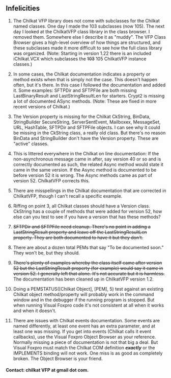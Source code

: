 ## Infelicities

1) The Chilkat VFP library does not come with subclasses for the Chilkat named classes.
One day I made the 103 subclasses (now 105). The next day I looked at the ChilkatVFP class library in the class browser. I removed them. 
Somewhere else I describe it as "muddy". The VFP Class Browser gives a high-level overview of how things are structured, and these subclasses made it more difficult to see how the full class library was organized. (Note: Starting in version 1.22 there is an included iChilkat.VCX which subclasses the ~~103~~ 105 ChilkatVFP instance classes.)

2) In some cases, the Chilkat documentation indicates a property or method exists when that is simply not the case. This doesn't happen often, but it's there. In this case I followed the documentation and added it. Some examples: SFTPDir and SFTPFile are both missing LastBinaryResult and LastStringResultLen for starters. Crypt2 is missing a lot of documented ASync methods. (Note: These are fixed in more recent versions of Chilkat.)

3) The Version property is missing for the Chilkat CkString, BinData, StringBuilder SecureString, ServerSentEvent, Mailboxex, MessageSet, URL, HashTable, SFTPDir and SFTPFile objects. I can see why it could be missing in the CkString class, a really old class. But there's no reason BinData and StringBuilder don't have the Version property. These are "active" classes. 

4) This is littered everywhere in the Chilkat on line documentation: If the non-asynchronous message came in after, say version 40 or so and is correctly documented as such, the related Async method would state it came in the same version. If the Async method is documented to be before version 52 it is wrong. The Async methods came as part of version 52. ChilkatVFP corrects this.

5) There are misspellings in the Chilkat documentation that are corrected in ChilkatVFP, though I can't recall a specific example.

6) Riffing on point 3, all Chilkat classes should have a Version class. CkString has a couple of methods that were added for version 52, how else can you test to see if you have a version that has these methods?

7) ~~SFTPDir and SFTPFile need cleanup. There's no point in adding a LastStringResult property and leave off the LastStringResultLen property. They are both documented to have it but they don't.~~

8) There are about a dozen total PEMs that say "To be documented soon." They won't be, but they should.

9) ~~There's plenty of examples whereby the class itself came after version 52 but the LastStringResult property (for example) would say it came in version 52. I generally left that alone. It's not accurate but it is harmless.~~ The documentation has been cleaned up in ChilkatVFP version 1.2.

10) Doing a PEMSTATUS([Chilkat Object], [PEM], 5) test against an existing Chilkat object method/property will probably work in the command window and in the debugger if the running program is stopped. But when running Visual Foxpro code it's not consistent at all when it works and when it doesn't.

11) There are issues with Chilkat events documentation. Some events are named differently, at least one event has an extra parameter, and at least one was missing. If you get into events (Chilkat calls it event callbacks), use the Visual Foxpro Object Browser as your reference. Normally missing a piece of documentation is not that big a deal. But Visual Foxpro must match the Chilkat COM definition ***exactly*** or the IMPLEMENTS binding will not work. One miss is as good as completely broken. The Object Browser is your friend.

#### Contact: chilkat VFP at gmail dot com.
